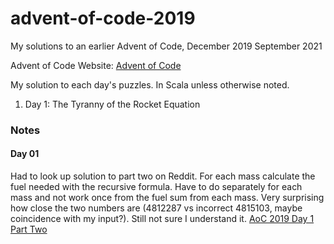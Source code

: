 # advent-of-code-2019
My solutions to an earlier Advent of Code, December 2019
September 2021

Advent of Code Website:  [Advent of Code](https://adventofcode.com)

My solution to each day's puzzles.  In Scala unless otherwise noted.

1. Day 1:  The Tyranny of the Rocket Equation

### Notes
#### Day 01
Had to look up solution to part two on Reddit.  For each mass calculate the fuel needed with the recursive formula.
Have to do separately for each mass and not work once from the fuel sum from each mass.  Very surprising how close the two numbers are (4812287 vs incorrect 4815103, maybe coincidence with my input?).
Still not sure I understand it.
[AoC 2019 Day 1 Part Two](https://www.reddit.com/r/adventofcode/comments/k1h4bq/2019_day_1_part_2_spits_out_right_answer_for/)
